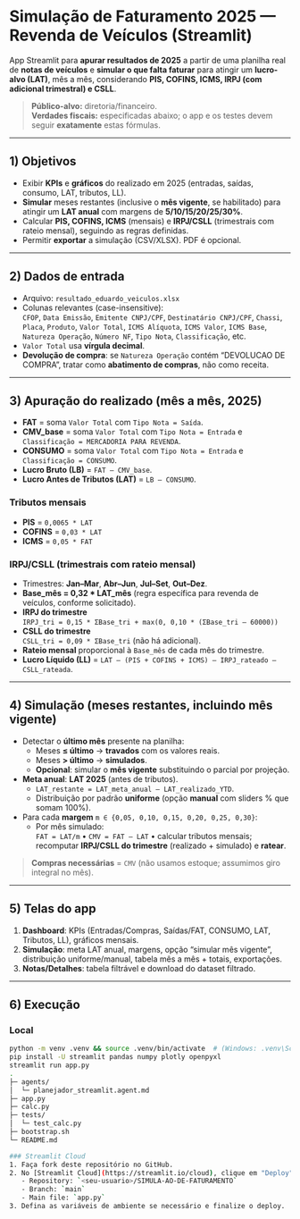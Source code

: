 # Simulação de Faturamento 2025 — Revenda de Veículos (Streamlit)

App Streamlit para **apurar resultados de 2025** a partir de uma planilha real de **notas de veículos** e **simular o que falta faturar** para atingir um **lucro-alvo (LAT)**, mês a mês, considerando **PIS, COFINS, ICMS, IRPJ (com adicional trimestral) e CSLL**.

> **Público-alvo:** diretoria/financeiro.  
> **Verdades fiscais:** especificadas abaixo; o app e os testes devem seguir **exatamente** estas fórmulas.

---

## 1) Objetivos
- Exibir **KPIs** e **gráficos** do realizado em 2025 (entradas, saídas, consumo, LAT, tributos, LL).
- **Simular** meses restantes (inclusive o **mês vigente**, se habilitado) para atingir um **LAT anual** com margens de **5/10/15/20/25/30%**.
- Calcular **PIS, COFINS, ICMS** (mensais) e **IRPJ/CSLL** (trimestrais com rateio mensal), seguindo as regras definidas.
- Permitir **exportar** a simulação (CSV/XLSX). PDF é opcional.

---

## 2) Dados de entrada
- Arquivo: `resultado_eduardo_veiculos.xlsx`
- Colunas relevantes (case-insensitive):  
  `CFOP`, `Data Emissão`, `Emitente CNPJ/CPF`, `Destinatário CNPJ/CPF`, `Chassi`, `Placa`, `Produto`, `Valor Total`, `ICMS Alíquota`, `ICMS Valor`, `ICMS Base`, `Natureza Operação`, `Número NF`, `Tipo Nota`, `Classificação`, etc.
- `Valor Total` usa **vírgula decimal**.  
- **Devolução de compra**: se `Natureza Operação` contém “DEVOLUCAO DE COMPRA”, tratar como **abatimento de compras**, não como receita.

---

## 3) Apuração do realizado (mês a mês, 2025)
- **FAT** = soma `Valor Total` com `Tipo Nota = Saída`.
- **CMV_base** = soma `Valor Total` com `Tipo Nota = Entrada` e `Classificação = MERCADORIA PARA REVENDA`.
- **CONSUMO** = soma `Valor Total` com `Tipo Nota = Entrada` e `Classificação = CONSUMO`.
- **Lucro Bruto (LB)** = `FAT – CMV_base`.  
- **Lucro Antes de Tributos (LAT)** = `LB – CONSUMO`.

### Tributos mensais
- **PIS** = `0,0065 * LAT`  
- **COFINS** = `0,03 * LAT`  
- **ICMS** = `0,05 * FAT`

### IRPJ/CSLL (trimestrais com rateio mensal)
- Trimestres: **Jan–Mar**, **Abr–Jun**, **Jul–Set**, **Out–Dez**.  
- **Base_mês = 0,32 * LAT_mês** (regra específica para revenda de veículos, conforme solicitado).  
- **IRPJ do trimestre**  
  `IRPJ_tri = 0,15 * ΣBase_tri + max(0, 0,10 * (ΣBase_tri – 60000))`  
- **CSLL do trimestre**  
  `CSLL_tri = 0,09 * ΣBase_tri` (não há adicional).  
- **Rateio mensal** proporcional à `Base_mês` de cada mês do trimestre.
- **Lucro Líquido (LL)** = `LAT – (PIS + COFINS + ICMS) – IRPJ_rateado – CSLL_rateada`.

---

## 4) Simulação (meses restantes, incluindo mês vigente)
- Detectar o **último mês** presente na planilha:
  - Meses **≤ último** → **travados** com os valores reais.
  - Meses **> último** → **simulados**.
  - **Opcional**: simular o **mês vigente** substituindo o parcial por projeção.
- **Meta anual**: **LAT 2025** (antes de tributos).
  - `LAT_restante = LAT_meta_anual – LAT_realizado_YTD`.
  - Distribuição por padrão **uniforme** (opção **manual** com sliders % que somam 100%).
- Para cada **margem** `m ∈ {0,05, 0,10, 0,15, 0,20, 0,25, 0,30}`:
  - Por mês simulado:  
    `FAT = LAT/m` • `CMV = FAT – LAT` • calcular tributos mensais;  
    recomputar **IRPJ/CSLL do trimestre** (realizado + simulado) e **ratear**.

> **Compras necessárias** = `CMV` (não usamos estoque; assumimos giro integral no mês).

---

## 5) Telas do app
1. **Dashboard**: KPIs (Entradas/Compras, Saídas/FAT, CONSUMO, LAT, Tributos, LL), gráficos mensais.  
2. **Simulação**: meta LAT anual, margens, opção “simular mês vigente”, distribuição uniforme/manual, tabela mês a mês + totais, exportações.  
3. **Notas/Detalhes**: tabela filtrável e download do dataset filtrado.

---

## 6) Execução
### Local
```bash
python -m venv .venv && source .venv/bin/activate  # (Windows: .venv\Scripts\activate)
pip install -U streamlit pandas numpy plotly openpyxl
streamlit run app.py
.
├─ agents/
│  └─ planejador_streamlit.agent.md
├─ app.py
├─ calc.py
├─ tests/
│  └─ test_calc.py
├─ bootstrap.sh
└─ README.md

### Streamlit Cloud
1. Faça fork deste repositório no GitHub.
2. No [Streamlit Cloud](https://streamlit.io/cloud), clique em "Deploy" e informe:
   - Repository: `<seu-usuario>/SIMULA-AO-DE-FATURAMENTO`
   - Branch: `main`
   - Main file: `app.py`
3. Defina as variáveis de ambiente se necessário e finalize o deploy.
